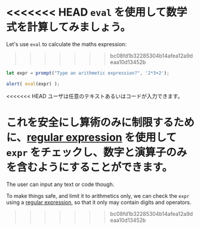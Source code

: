 <<<<<<< HEAD
`eval` を使用して数学式を計算してみましょう。
=======
Let's use `eval` to calculate the maths expression:
>>>>>>> bc08fd1b32285304b14afea12a9deaa10d13452b

```js demo run
let expr = prompt("Type an arithmetic expression?", '2*3+2');

alert( eval(expr) );
```

<<<<<<< HEAD
ユーザは任意のテキストあるいはコードが入力できます。

これを安全にし算術のみに制限するために、[regular expression](info:regular-expressions) を使用して `expr` をチェックし、数字と演算子のみを含むようにすることができます。
=======
The user can input any text or code though.

To make things safe, and limit it to arithmetics only, we can check the `expr` using a [regular expression](info:regular-expressions), so that it only may contain digits and operators.
>>>>>>> bc08fd1b32285304b14afea12a9deaa10d13452b
